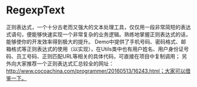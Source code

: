 # RegexpText
正则表达式，一个十分古老而又强大的文本处理工具，仅仅用一段非常简短的表达式语句，便能够快速实现一个非常复杂的业务逻辑。熟练地掌握正则表达式的话，能够使你的开发效率得到极大的提升。
Demo中提供了手机号码、密码格式、邮箱格式等正则表达式的使用（以实现），在Utils类中也有用户姓名、用户身份证号码、员工号码、正则匹配URL等相关的具体代码，可直接在项目中复制调用；
另外向大家推荐一个正则表达式汇总较全的网址：http://www.cocoachina.com/programmer/20160513/16243.html；大家可以借鉴一下。

